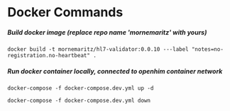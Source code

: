 ﻿# Docker Commands

##### Build docker image (replace repo name 'mornemaritz' with yours)
`docker build -t mornemaritz/hl7-validator:0.0.10 ---label "notes=no-registration.no-heartbeat" .`

##### Run docker container locally, connected to openhim container network
`docker-compose -f docker-compose.dev.yml up -d`

`docker-compose -f docker-compose.dev.yml down`


